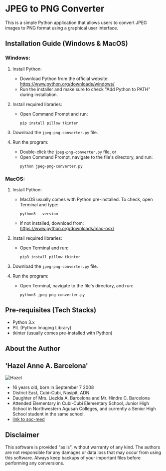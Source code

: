 # JPEG to PNG Converter

This is a simple Python application that allows users to convert JPEG images to PNG format using a graphical user interface.

## Installation Guide (Windows & MacOS)

### Windows:

1. Install Python:
   - Download Python from the official website: https://www.python.org/downloads/windows/
   - Run the installer and make sure to check "Add Python to PATH" during installation.

2. Install required libraries:
   - Open Command Prompt and run:
     ```
     pip install pillow tkinter
     ```

3. Download the `jpeg-png-converter.py` file.

4. Run the program:
   - Double-click the `jpeg-png-converter.py` file, or
   - Open Command Prompt, navigate to the file's directory, and run:
     ```
     python jpeg-png-converter.py
     ```

### MacOS:

1. Install Python:
   - MacOS usually comes with Python pre-installed. To check, open Terminal and type:
     ```
     python3 --version
     ```
   - If not installed, download from: https://www.python.org/downloads/mac-osx/

2. Install required libraries:
   - Open Terminal and run:
     ```
     pip3 install pillow tkinter
     ```

3. Download the `jpeg-png-converter.py` file.

4. Run the program:
   - Open Terminal, navigate to the file's directory, and run:
     ```
     python3 jpeg-png-converter.py
     ```

## Pre-requisites (Tech Stacks)

- Python 3.x
- PIL (Python Imaging Library)
- tkinter (usually comes pre-installed with Python)

## About the Author

## 'Hazel Anne A. Barcelona'
![Hazel](https://scontent.fdvo5-1.fna.fbcdn.net/v/t39.30808-6/432210967_1554680812050773_1306406642730624936_n.jpg?_nc_cat=105&ccb=1-7&_nc_sid=833d8c&_nc_eui2=AeFTg4urGVLNTX15drfss4VaDQ__Wj_ke0cND_9aP-R7R84JCEhjbvPtluuHzsYBYbuHjSNDOUc9HxzXogMPHOKb&_nc_ohc=7ppb_bksxEEQ7kNvgH2Mehf&_nc_zt=23&_nc_ht=scontent.fdvo5-1.fna&_nc_gid=ABDvwrC1QgCzcLsO1_CHdQR&oh=00_AYCnYrgmjg18WyCcOGePivllHjxjH5PMQEUE99e3SSsR0A&oe=67163561)
- 16 years old, born in September 7 2008
- District East, Cubi-Cubi, Nasipit, ADN
- Daughter of Mrs. Liezlda A. Barcelona and Mr. Hindre C. Barcelona
- Attended Elementary in Cubi-Cubi Elementary School, Junior High School in Northwestern Agusan Colleges, and currently a Senior High School student in the same school.
- [link to soc-med](https://www.facebook.com/hazelanne.barcelona.50?mibextid=LQQJ4d)

## Disclaimer

This software is provided "as is", without warranty of any kind. The authors are not responsible for any damages or data loss that may occur from using this software. Always keep backups of your important files before performing any conversions.
